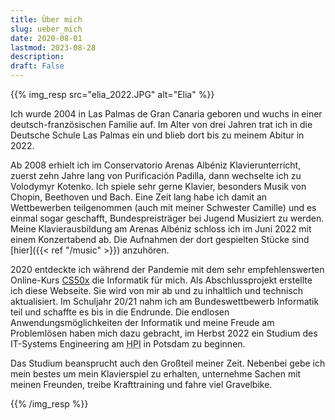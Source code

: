 ```yaml
---
title: Über mich
slug: ueber_mich
date: 2020-08-01
lastmod: 2023-08-28
description:
draft: False
---
```

{{% img_resp src="elia_2022.JPG" alt="Elia" %}}

Ich wurde 2004 in Las Palmas de Gran Canaria geboren und wuchs in einer deutsch-französischen Familie auf. Im Alter von drei Jahren trat ich in die Deutsche Schule Las Palmas ein und blieb dort bis zu meinem Abitur in 2022.

Ab 2008 erhielt ich im Conservatorio Arenas Albéniz Klavierunterricht, zuerst zehn Jahre lang von Purificación Padilla, dann wechselte ich zu Volodymyr Kotenko. Ich spiele sehr gerne Klavier, besonders Musik von Chopin, Beethoven und Bach. Eine Zeit lang habe ich damit an Wettbewerben teilgenommen (auch mit meiner Schwester Camille) und es einmal sogar geschafft, Bundespreisträger bei Jugend Musiziert zu werden. Meine Klavierausbildung am Arenas Albéniz schloss ich im Juni 2022 mit einem Konzertabend ab. Die Aufnahmen der dort gespielten Stücke sind [hier]({{< ref "/music" >}}) anzuhören.

2020 entdeckte ich während der Pandemie mit dem sehr empfehlenswerten Online-Kurs [CS50x](https://www.edx.org/course/introduction-computer-science-harvardx-cs50x) die Informatik für mich. Als Abschlussprojekt erstellte ich diese Webseite. Sie wird von mir ab und zu inhaltlich und technisch aktualisiert. Im Schuljahr 20/21 nahm ich am Bundeswettbewerb Informatik teil und schaffte es bis in die Endrunde. Die endlosen Anwendungsmöglichkeiten der Informatik und meine Freude am Problemlösen haben mich dazu gebracht, im Herbst 2022 ein Studium des IT-Systems Engineering am <abbr title="Hasso-Plattner-Institut">HPI</abbr> in Potsdam zu beginnen.

Das Studium beansprucht auch den Großteil meiner Zeit. Nebenbei gebe ich mein bestes um mein Klavierspiel zu erhalten, unternehme Sachen mit meinen Freunden, treibe Krafttraining und fahre viel Gravelbike.

{{% /img_resp %}}